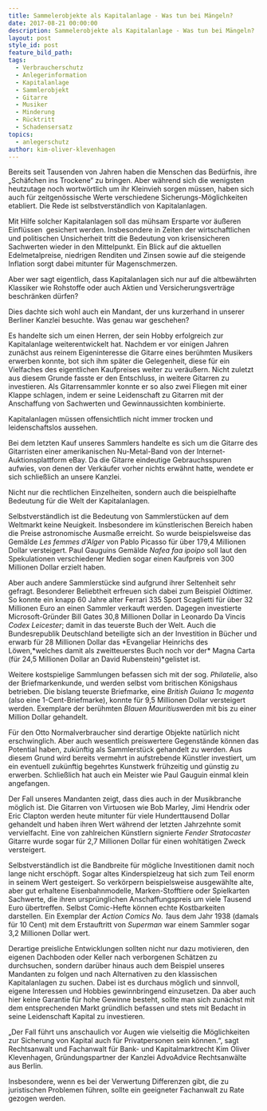 ```yaml
---
title: Sammelerobjekte als Kapitalanlage - Was tun bei Mängeln?
date: 2017-08-21 00:00:00
description: Sammelerobjekte als Kapitalanlage - Was tun bei Mängeln?
layout: post
style_id: post
feature_bild_path:
tags:
  - Verbraucherschutz
  - Anlegerinformation
  - Kapitalanlage
  - Sammlerobjekt
  - Gitarre
  - Musiker
  - Minderung
  - Rücktritt
  - Schadensersatz
topics:
  - anlegerschutz
author: kim-oliver-klevenhagen
---
```



Bereits seit Tausenden von Jahren haben die Menschen das Bedürfnis, ihre „Schäfchen ins Trockene“ zu bringen. Aber während sich die wenigsten heutzutage noch wortwörtlich um ihr Kleinvieh sorgen müssen, haben sich auch für zeitgenössische Werte verschiedene Sicherungs-Möglichkeiten etabliert. Die Rede ist selbstverständlich von Kapitalanlagen.

Mit Hilfe solcher Kapitalanlagen soll das mühsam Ersparte vor äußeren Einflüssen  gesichert werden. Insbesondere in Zeiten der wirtschaftlichen und politischen Unsicherheit tritt die Bedeutung von krisensicheren Sachwerten wieder in den Mittelpunkt. Ein Blick auf die aktuellen Edelmetalpreise, niedrigen Renditen und Zinsen sowie auf die steigende Inflation sorgt dabei mitunter für Magenschmerzen.

Aber wer sagt eigentlich, dass Kapitalanlagen sich nur auf die altbewährten Klassiker wie Rohstoffe oder auch Aktien und Versicherungsverträge beschränken dürfen?

Dies dachte sich wohl auch ein Mandant, der uns kurzerhand in unserer Berliner Kanzlei besuchte. Was genau war geschehen?

Es handelte sich um einen Herren, der sein Hobby erfolgreich zur Kapitalanlage weiterentwickelt hat. Nachdem er vor einigen Jahren zunächst aus reinem Eigeninteresse die Gitarre eines berühmten Musikers erwerben konnte, bot sich ihm später die Gelegenheit, diese für ein Vielfaches des eigentlichen Kaufpreises weiter zu veräußern. Nicht zuletzt aus diesem Grunde fasste er den Entschluss, in weitere Gitarren zu investieren. Als Gitarrensammler konnte er so also zwei Fliegen mit einer Klappe schlagen, indem er seine Leidenschaft zu Gitarren mit der Anschaffung von Sachwerten und Gewinnaussichten kombinierte.

Kapitalanlagen müssen offensichtlich nicht immer trocken und leidenschaftslos aussehen.

Bei dem letzten Kauf unseres Sammlers handelte es sich um die Gitarre des Gitarristen einer amerikanischen Nu-Metal-Band von der Internet-Auktionsplattform eBay. Da die Gitarre eindeutige Gebrauchsspuren aufwies, von denen der Verkäufer vorher nichts erwähnt hatte, wendete er sich schließlich an unsere Kanzlei.

Nicht nur die rechtlichen Einzelheiten, sondern auch die beispielhafte Bedeutung für die Welt der Kapitalanlagen.

Selbstverständlich ist die Bedeutung von Sammlerstücken auf dem Weltmarkt keine Neuigkeit. Insbesondere im künstlerischen Bereich haben die Preise astronomische Ausmaße erreicht. So wurde beispielsweise das Gemälde *Les femmes d’Alger* von Pablo Picasso für über 179,4 Millionen Dollar versteigert. Paul Gauguins Gemälde *Nafea faa ipoipo* soll laut den Spekulationen verschiedener Medien sogar einen Kaufpreis von 300 Millionen Dollar erzielt haben.

Aber auch andere Sammlerstücke sind aufgrund ihrer Seltenheit sehr gefragt. Besonderer Beliebtheit erfreuen sich dabei zum Beispiel Oldtimer. So konnte ein knapp 60 Jahre alter Ferrari 335 Sport Scaglietti für über 32 Millionen Euro an einen Sammler verkauft werden. Dagegen investierte Microsoft-Gründer Bill Gates 30,8 Millionen Dollar in Leonardo Da Vincis *Codex Leicester*; damit in das teuerste Buch der Welt. Auch die Bundesrepublik Deutschland beteiligte sich an der Investition in Bücher und erwarb für 28 Millionen Dollar das *Evangeliar Heinrichs des Löwen,*welches damit als zweitteuerstes Buch noch vor der\* Magna Carta (für 24,5 Millionen Dollar an David Rubenstein)\*gelistet ist.

Weitere kostspielige Sammlungen befassen sich mit der sog. *Philatelie*, also der Briefmarkenkunde, und werden selbst vom britischen Königshaus betrieben. Die bislang teuerste Briefmarke, eine *British Guiana 1c magenta* (also eine 1-Cent-Briefmarke), konnte für 9,5 Millionen Dollar versteigert werden. Exemplare der berühmten *Blauen Mauritius*werden mit bis zu einer Million Dollar gehandelt.

Für den Otto Normalverbraucher sind derartige Objekte natürlich nicht erschwinglich. Aber auch wesentlich preiswertere Gegenstände können das Potential haben, zukünftig als Sammlerstück gehandelt zu werden. Aus diesem Grund wird bereits vermehrt in aufstrebende Künstler investiert, um ein eventuell zukünftig begehrtes Kunstwerk frühzeitig und günstig zu erwerben. Schließlich hat auch ein Meister wie Paul Gauguin einmal klein angefangen.

Der Fall unseres Mandanten zeigt, dass dies auch in der Musikbranche möglich ist. Die Gitarren von Virtuosen wie Bob Marley, Jimi Hendrix oder Eric Clapton werden heute mitunter für viele Hunderttausend Dollar gehandelt und haben ihren Wert während der letzten Jahrzehnte somit vervielfacht. Eine von zahlreichen Künstlern signierte *Fender Stratocaster* Gitarre wurde sogar für 2,7 Millionen Dollar für einen wohltätigen Zweck versteigert.

Selbstverständlich ist die Bandbreite für mögliche Investitionen damit noch lange nicht erschöpft. Sogar altes Kinderspielzeug hat sich zum Teil enorm in seinem Wert gesteigert. So verkörpern beispielsweise ausgewählte alte, aber gut erhaltene Eisenbahnmodelle, Marken-Stofftiere oder Spielkarten Sachwerte, die ihren ursprünglichen Anschaffungspreis um viele Tausend Euro übertreffen. Selbst Comic-Hefte können echte Kostbarkeiten darstellen. Ein Exemplar der *Action Comics No. 1*aus dem Jahr 1938 (damals für 10 Cent) mit dem Erstauftritt von *Superman* war einem Sammler sogar 3,2 Millionen Dollar wert.

Derartige preisliche Entwicklungen sollten nicht nur dazu motivieren, den eigenen Dachboden oder Keller nach verborgenen Schätzen zu durchsuchen, sondern darüber hinaus auch dem Beispiel unseres Mandanten zu folgen und nach Alternativen zu den klassischen Kapitalanlagen zu suchen. Dabei ist es durchaus möglich und sinnvoll, eigene Interessen und Hobbies gewinnbringend einzusetzen. Da aber auch hier keine Garantie für hohe Gewinne besteht, sollte man sich zunächst mit dem entsprechenden Markt gründlich befassen und stets mit Bedacht in seine Leidenschaft Kapital zu investieren.

„Der Fall führt uns anschaulich vor Augen wie vielseitig die Möglichkeiten zur Sicherung von Kapital auch für Privatpersonen sein können.“, sagt Rechtsanwalt und Fachanwalt für Bank- und Kapitalmarktrecht Kim Oliver Klevenhagen, Gründungspartner der Kanzlei AdvoAdvice Rechtsanwälte aus Berlin.

Insbesondere, wenn es bei der Verwertung Differenzen gibt, die zu juristischen Problemen führen, sollte ein geeigneter Fachanwalt zu Rate gezogen werden.